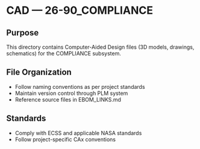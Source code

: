 # CAD — 26-90_COMPLIANCE

## Purpose

This directory contains Computer-Aided Design files (3D models, drawings, schematics) for the COMPLIANCE subsystem.

## File Organization

- Follow naming conventions as per project standards
- Maintain version control through PLM system
- Reference source files in EBOM_LINKS.md

## Standards

- Comply with ECSS and applicable NASA standards
- Follow project-specific CAx conventions
